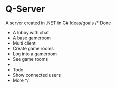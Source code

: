 # Q-Server
A server created in .NET in C# 
Ideas/goals
/* Done
 * A lobby with chat
 * A base gameroom
 * Multi client
 * Create game rooms
 * Log into a gameroom
 * See game rooms
 * 
 * Todo
 * Show connected users
 * More
 */
